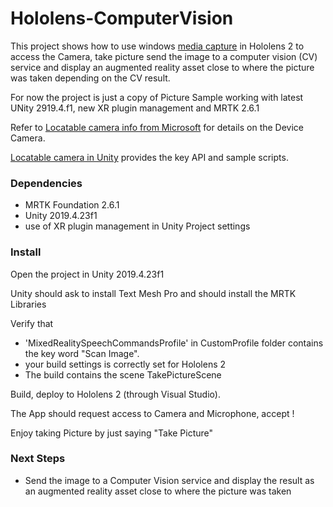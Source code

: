 # Hololens-ComputerVision


This project shows how to use windows [media capture](https://msdn.microsoft.com/library/windows/apps/windows.media.capture.mediacapture.aspx) in Hololens 2 to access the Camera, take picture send the image to a computer vision (CV) service and display an augmented reality asset close to where the picture was taken depending on the CV result.

For now the project is just a copy of Picture Sample working with latest UNity 2919.4.f1, new XR plugin management and MRTK 2.6.1


Refer to [Locatable camera info from Microsoft](https://docs.microsoft.com/en-us/windows/mixed-reality/locatable-camera) for details on the Device Camera.

[Locatable camera in Unity](https://docs.microsoft.com/en-us/windows/mixed-reality/locatable-camera-in-unity) provides the key API and sample scripts.
### Dependencies
- MRTK Foundation 2.6.1
- Unity 2019.4.23f1
- use of XR plugin management in Unity Project settings


### Install
Open the project in Unity 2019.4.23f1



Unity should ask to install Text Mesh Pro and should install the MRTK Libraries

Verify that
- 'MixedRealitySpeechCommandsProfile' in CustomProfile folder contains the key word "Scan Image".
- your build settings is correctly set for Hololens 2
- The build contains the scene TakePictureScene

Build, deploy to Hololens 2 (through Visual Studio).

The App should request access to Camera and Microphone, accept !

Enjoy taking Picture by just saying "Take Picture"

### Next Steps
- Send the image to a Computer Vision service and display the result as an augmented reality asset close to where the picture was taken
